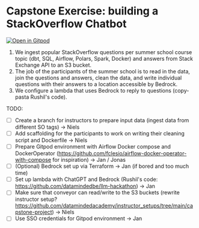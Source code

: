 # Capstone Exercise: building a StackOverflow Chatbot

[![Open in Gitpod](https://gitpod.io/button/open-in-gitpod.svg)](https://gitpod.io/#https://github.com/datamindedacademy/capstone-llm)

1. We ingest popular StackOverflow questions per summer school course topic (dbt, SQL, Airflow, Polars, Spark, Docker) and answers from Stack Exchange API to an S3 bucket.
2. The job of the participants of the summer school is to read in the data, join the questions and answers, clean the data, and write individual questions with their answers to a location accessible by Bedrock.
3. We configure a lambda that uses Bedrock to reply to questions (copy-pasta Rushil's code).


TODO:

- [ ] Create a branch for instructors to prepare input data (ingest data from different SO tags) -> Niels
- [ ] Add scaffolding for the participants to work on writing their cleaning script and Dockerfile -> Niels
- [ ] Prepare Gitpod environment with Airflow Docker compose and DockerOperator (https://github.com/fclesio/airflow-docker-operator-with-compose for inspiration) -> Jan / Jonas
- [ ] (Optional) Bedrock set up via Terraform -> Jan (if bored and too much time)
- [ ] Set up lambda with ChatGPT and Bedrock (Rushil's code: https://github.com/datamindedbe/llm-hackathon) -> Jan
- [ ] Make sure that conveyor can read/write to the S3 buckets (rewrite instructor setup? https://github.com/datamindedacademy/instructor_setups/tree/main/capstone-project) -> Niels
- [ ] Use SSO credentials for Gitpod environment -> Jan